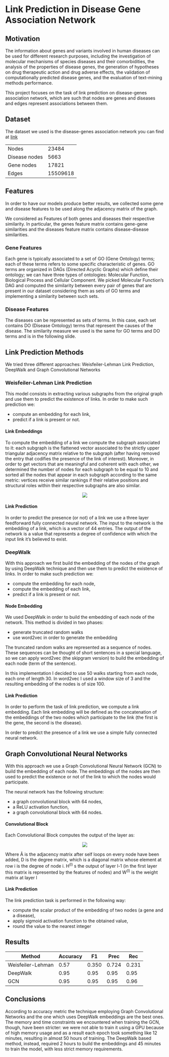 # Link Prediction in Disease Gene Association Network
## Motivation
The information about genes and variants involved in human diseases can be used for different research
purposes, including the investigation of molecular mechanisms of species diseases and their
comorbidities, the analysis of the properties of disease genes, the generation of hypotheses on drug
therapeutic action and drug adverse effects, the validation of computationally predicted disease genes,
and the evaluation of text-mining methods performance.

This project focuses on the task of link prediction on disease-genes association network, which are such
that nodes are genes and diseases and edges represent associations between them.

## Dataset
The dataset  we used is the disease-genes association network you can find at [link](https://snap.stanford.edu/biodata/datasets/10020/10020-DG-Miner.html)

<table>
      <tr><td>Nodes</td><td>23484</td></tr>
      <tr><td>Disease nodes </td><td>5663</td></tr>
      <tr><td> Gene nodes </td><td>17821</td></tr>
      <tr><td>Edges </td><td>15509618</td></tr>
</table>

## Features
In order to have our models produce better results, we collected some gene and disease features to be used along the adjacency matrix of the graph.

We considered as Features of both genes and diseases their respective similarity. In particular, the genes feature matrix contains gene-gene similarities and the diseases feature matrix contains disease-disease similarities.

### Gene Features
Each gene is typically associated to a set of GO (Gene Ontology) terms; each of these terms refers to some specific characteristic of genes. GO terms are organized in DAGs (Directed Acyclic Graphs) which define their ontology; we can have three types of ontologies: Molecular Function, Biological Process and Cellular Component. We picked Molecular Function’s DAG and computed the similarity between every pair of genes that are present in our dataset considering them as sets of GO terms and implementing a similarity between such sets.

### Disease Features
The diseases can be represented as sets of terms. In this case, each set contains DO (Disease Ontology) terms that represent the causes of the disease. The similarity measure we used is the same for GO terms and DO terms and is in the following slide.

## Link Prediction Methods
We tried three different approaches: Weisfeiler-Lehman Link Prediction, DeepWalk and Graph Convolutional Networks

### Weisfeiler-Lehman Link Prediction
This model consists in extracting various subgraphs from the original graph and use them to predict the existence of links. In order to make such prediction we: 
- compute an embedding for each link,
- predict if a link is present or not.

#### Link Embeddings 
To compute the embedding of a link we compute the subgraph associated to it: each subgraph is the flattened vector associated to the strictly upper triangular adjacency matrix relative to the subgraph (after having removed the entry that codifies the presence of the link of interest). Moreover, in order to get vectors that are meaningful and coherent with each other, we determined the number of nodes for each subgraph to be equal to 10 and sorted all the nodes that appear in each subgraph according to the same metric: vertices receive similar rankings if their relative positions and structural roles within their respective subgraphs are also similar. 

<p align="center" width="100%">
    <img src="https://user-images.githubusercontent.com/38753416/149150333-2e3b6b58-d1c9-4081-8ce4-797d0bfb4a0a.png">
</p>

#### Link Prediction
In order to predict the presence (or not) of a link we use a three layer feedforward fully connected neural network. The input to the network is the embedding of a link, which is a vector of 44 entries. The output of the network is a value that represents a degree of confidence with which the input link it’s believed to exist.


### DeepWalk
With this approach we first build the embedding of the nodes of the graph by using DeepWalk technique and then use them to predict the existence of links.  In order to make such prediction we:
- compute the embedding for each node,
- compute the embedding of each link,
- predict if a link is present or not.

#### Node Embedding
We used DeepWalk in order to build the embedding of each node of the network. This method is divided in two phases:
- generate truncated random walks
- use word2vec in order to generate the embedding 

The truncated random walks are represented as a sequence of nodes. These sequences can be thought of short sentences in a special language, so we can apply word2vec (the skipgram version) to build the embedding of each node (term of the sentence).

In this implementation I decided to use 50 walks starting from each node, each one of length 30. In
word2vec I used a window size of 3 and the resulting embedding of the nodes is of size 100.

#### Link Prediction
In order to perform the task of link prediction, we compute a link embedding. Each link embedding will be defined as the concatenation of the embeddings of the two nodes which participate to the link (the first is the gene, the second is the disease).

In order to predict the presence of a link we use a simple fully connected neural network.

## Graph Convolutional Neural Networks
With this approach we use a Graph Convolutional Neural Network (GCN) to build the embedding of each node. The embeddings of the nodes are then used to predict the existence or not of the link to which the nodes would participate.

The neural network has the following structure:
- a graph convolutional block with 64 nodes,
- a ReLU activation function,
- a graph convolutional block with 64 nodes.

#### Convolutional Block
Each Convolutional Block computes the output of the layer as:

<p align="center" width="100%">
    <img src="http://www.sciweavers.org/tex2img.php?eq=H%5E%7B%28l%2B1%29%7D%20%3D%20%5Csigma%28%7BD%7D%5E%7B-%5Cfrac%7B1%7D%7B2%7D%7D%20%5Ctilde%7BA%7D%20%7BD%7D%5E%7B-%5Cfrac%7B1%7D%7B2%7D%7D%20H%5E%7B%28l%29%7D%20W%5E%7B%28l%29%7D%29%20&bc=White&fc=Black&im=jpg&fs=12&ff=arev&edit=0">
</p>

Where Ã is the adjacency matrix after self loops on every node have been added, D is the degree matrix, which is a diagonal matrix whose element at row i is the degree of node i. H<sup>(l)</sup> s the output of layer l-1 (in
the first layer this matrix is represented by the features of nodes) and W<sup>(l)</sup> is the weight matrix at layer l

#### Link Prediction
The link prediction task is performed in the following way:
- compute the scalar product of the embedding of two nodes (a gene and a disease),
- apply sigmoid activation function to the obtained value,
- round the value to the nearest integer

## Results
|Method| Accuracy| F1| Prec| Rec |
|---| ---| ---| ---| --- |
|Weisfeiler-Lehman|  0.57| 0.350| 0.724| 0.231 |
|DeepWalk| 0.95 | 0.95 | 0.95| 0.95 |
|GCN| 0.95| 0.95| 0.95| 0.96 |

## Conclusions
According to accuracy metric the technique employing Graph Convolutional Networks and the one which uses DeepWalk embeddings are the best ones. The memory and time constraints we encountered when training the GCN, though, have been stricter: we were not able to train it using a GPU because of high memory usage and as a result each epoch took something like 12 minutes, resulting in almost 50 hours of training. The DeepWalk based method, instead, required 2 hours to build the embeddings and 45 minutes to train the model, with less strict memory requirements.

